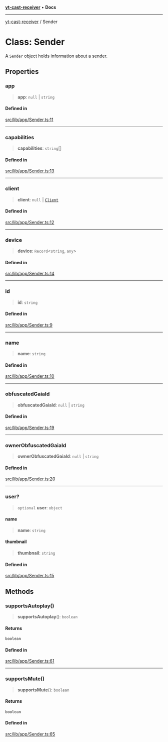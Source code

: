 [**yt-cast-receiver**](../README.md) • **Docs**

***

[yt-cast-receiver](../README.md) / Sender

# Class: Sender

A `Sender` object holds information about a sender.

## Properties

### app

> **app**: `null` \| `string`

#### Defined in

[src/lib/app/Sender.ts:11](https://github.com/patrickkfkan/yt-cast-receiver/blob/bd89142d74e28aee740c2fbc2ea3a853e286e8db/src/lib/app/Sender.ts#L11)

***

### capabilities

> **capabilities**: `string`[]

#### Defined in

[src/lib/app/Sender.ts:13](https://github.com/patrickkfkan/yt-cast-receiver/blob/bd89142d74e28aee740c2fbc2ea3a853e286e8db/src/lib/app/Sender.ts#L13)

***

### client

> **client**: `null` \| [`Client`](../interfaces/Client.md)

#### Defined in

[src/lib/app/Sender.ts:12](https://github.com/patrickkfkan/yt-cast-receiver/blob/bd89142d74e28aee740c2fbc2ea3a853e286e8db/src/lib/app/Sender.ts#L12)

***

### device

> **device**: `Record`\<`string`, `any`\>

#### Defined in

[src/lib/app/Sender.ts:14](https://github.com/patrickkfkan/yt-cast-receiver/blob/bd89142d74e28aee740c2fbc2ea3a853e286e8db/src/lib/app/Sender.ts#L14)

***

### id

> **id**: `string`

#### Defined in

[src/lib/app/Sender.ts:9](https://github.com/patrickkfkan/yt-cast-receiver/blob/bd89142d74e28aee740c2fbc2ea3a853e286e8db/src/lib/app/Sender.ts#L9)

***

### name

> **name**: `string`

#### Defined in

[src/lib/app/Sender.ts:10](https://github.com/patrickkfkan/yt-cast-receiver/blob/bd89142d74e28aee740c2fbc2ea3a853e286e8db/src/lib/app/Sender.ts#L10)

***

### obfuscatedGaiaId

> **obfuscatedGaiaId**: `null` \| `string`

#### Defined in

[src/lib/app/Sender.ts:19](https://github.com/patrickkfkan/yt-cast-receiver/blob/bd89142d74e28aee740c2fbc2ea3a853e286e8db/src/lib/app/Sender.ts#L19)

***

### ownerObfuscatedGaiaId

> **ownerObfuscatedGaiaId**: `null` \| `string`

#### Defined in

[src/lib/app/Sender.ts:20](https://github.com/patrickkfkan/yt-cast-receiver/blob/bd89142d74e28aee740c2fbc2ea3a853e286e8db/src/lib/app/Sender.ts#L20)

***

### user?

> `optional` **user**: `object`

#### name

> **name**: `string`

#### thumbnail

> **thumbnail**: `string`

#### Defined in

[src/lib/app/Sender.ts:15](https://github.com/patrickkfkan/yt-cast-receiver/blob/bd89142d74e28aee740c2fbc2ea3a853e286e8db/src/lib/app/Sender.ts#L15)

## Methods

### supportsAutoplay()

> **supportsAutoplay**(): `boolean`

#### Returns

`boolean`

#### Defined in

[src/lib/app/Sender.ts:61](https://github.com/patrickkfkan/yt-cast-receiver/blob/bd89142d74e28aee740c2fbc2ea3a853e286e8db/src/lib/app/Sender.ts#L61)

***

### supportsMute()

> **supportsMute**(): `boolean`

#### Returns

`boolean`

#### Defined in

[src/lib/app/Sender.ts:65](https://github.com/patrickkfkan/yt-cast-receiver/blob/bd89142d74e28aee740c2fbc2ea3a853e286e8db/src/lib/app/Sender.ts#L65)
